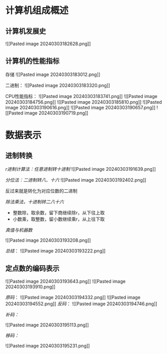 
# 计算机组成概述

## 计算机发展史
![[Pasted image 20240303182628.png]]

## 计算机的性能指标


存储
![[Pasted image 20240303183012.png]]

二进制：
![[Pasted image 20240303183320.png]]

CPU性能指标：
![[Pasted image 20240303183741.png]]
![[Pasted image 20240303184756.png]]
![[Pasted image 20240303185810.png]] 
![[Pasted image 20240303190616.png]]
![[Pasted image 20240303190657.png]]
![[Pasted image 20240303190719.png]]

# 数据表示

## 进制转换

*r进制计算法：任意进制转十进制*
![[Pasted image 20240303191639.png]]

*分位法：二进制转八、十六*
![[Pasted image 20240303192402.png]]

反过来就是转化为对应位数的二进制


*除法乘法，十进制转二八十六*

- 整数除，取余数，留下商继续除r，从下往上取
- 小数乘，取整数，留小数继续乘r，从上往下取

*真值与机器数*

![[Pasted image 20240303193208.png]]

*总结*：
![[Pasted image 20240303193222.png]]

## 定点数的编码表示

![[Pasted image 20240303193643.png]]
![[Pasted image 20240303193910.png]]

*原码*：
![[Pasted image 20240303194332.png]]
![[Pasted image 20240303194552.png]]
*反码*：
![[Pasted image 20240303194746.png]]

*补码：*

![[Pasted image 20240303195113.png]] 

*移码：*

![[Pasted image 20240303195231.png]]